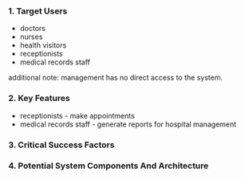 ### 1. Target Users
- doctors
- nurses
- health visitors
- receptionists
- medical records staff

additional note:  management has no direct access to the system.

### 2. Key Features
- receptionists - make appointments
- medical records staff - generate reports for hospital management

### 3. Critical Success Factors

### 4. Potential System Components And Architecture


